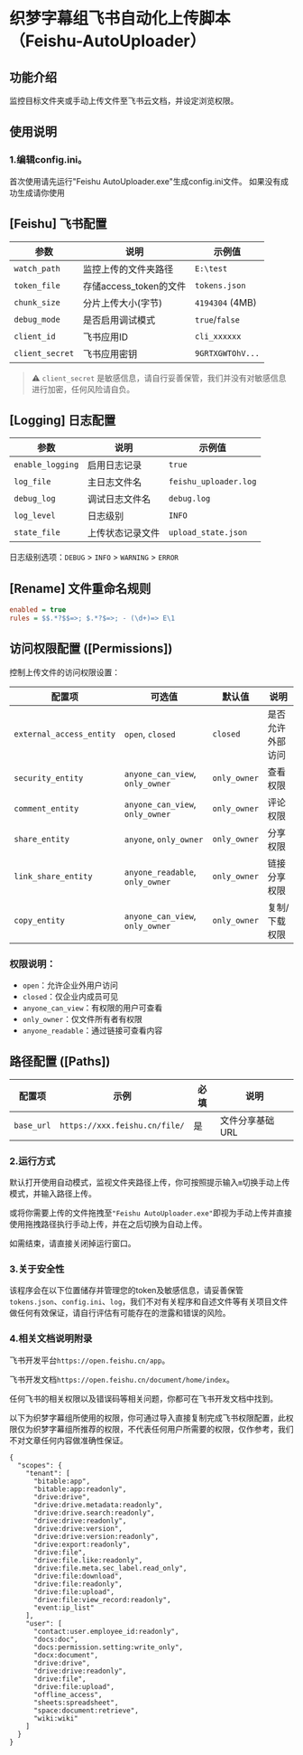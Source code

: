 # 织梦字幕组飞书自动化上传脚本（Feishu-AutoUploader）

 ## 功能介绍
 监控目标文件夹或手动上传文件至飞书云文档，并设定浏览权限。
 
## 使用说明
### 1.编辑config.ini。
 首次使用请先运行"Feishu AutoUploader.exe"生成config.ini文件。
 如果没有成功生成请你使用
 
 ## [Feishu] 飞书配置
 
| 参数 | 说明 | 示例值 |
|------|------|-------|
| `watch_path` | 监控上传的文件夹路径 | `E:\test` |
| `token_file` | 存储access_token的文件 | `tokens.json` |
| `chunk_size` | 分片上传大小(字节) | `4194304` (4MB) |
| `debug_mode` | 是否启用调试模式 | `true`/`false` |
| `client_id` | 飞书应用ID | `cli_xxxxxx` |
| `client_secret` | 飞书应用密钥 | `9GRTXGWTOhV...` |

> ⚠️ `client_secret` 是敏感信息，请自行妥善保管，我们并没有对敏感信息进行加密，任何风险请自负。

## [Logging] 日志配置

| 参数 | 说明 | 示例值 |
|------|------|-------|
| `enable_logging` | 启用日志记录 | `true` |
| `log_file` | 主日志文件名 | `feishu_uploader.log` |
| `debug_log` | 调试日志文件名 | `debug.log` |
| `log_level` | 日志级别 | `INFO` |
| `state_file` | 上传状态记录文件 | `upload_state.json` |

日志级别选项：`DEBUG` > `INFO` > `WARNING` > `ERROR`

## [Rename] 文件重命名规则

```ini
enabled = true
rules = $$.*?$$=>; $.*?$=>; - (\d+)=> E\1
```

## 访问权限配置 ([Permissions])

控制上传文件的访问权限设置：

| 配置项 | 可选值 | 默认值 | 说明 |
|--------|--------|--------|------|
| `external_access_entity` | `open`, `closed` | `closed` | 是否允许外部访问 |
| `security_entity` | `anyone_can_view`, `only_owner` | `only_owner` | 查看权限 |
| `comment_entity` | `anyone_can_view`, `only_owner` | `only_owner` | 评论权限 |
| `share_entity` | `anyone`, `only_owner` | `only_owner` | 分享权限 |
| `link_share_entity` | `anyone_readable`, `only_owner` | `only_owner` | 链接分享权限 |
| `copy_entity` | `anyone_can_view`, `only_owner` | `only_owner` | 复制/下载权限 |

### 权限说明：
- `open`：允许企业外用户访问
- `closed`：仅企业内成员可见
- `anyone_can_view`：有权限的用户可查看
- `only_owner`：仅文件所有者有权限
- `anyone_readable`：通过链接可查看内容

## 路径配置 ([Paths])

| 配置项 | 示例 | 必填 | 说明 |
|--------|------|------|------|
| `base_url` | `https://xxx.feishu.cn/file/` | 是 | 文件分享基础URL |


### 2.运行方式

 默认打开使用自动模式，监视文件夹路径上传，你可按照提示输入```m```切换手动上传模式，并输入路径上传。

 或将你需要上传的文件拖拽至```"Feishu AutoUploader.exe"```即视为手动上传并直接使用拖拽路径执行手动上传，并在之后切换为自动上传。

 如需结束，请直接关闭掉运行窗口。

### 3.关于安全性
该程序会在以下位置储存并管理您的token及敏感信息，请妥善保管```tokens.json```、```config.ini```、```log```，我们不对有关程序和自述文件等有关项目文件做任何有效保证，请自行评估有可能存在的泄露和错误的风险。

### 4.相关文档说明附录
飞书开发平台```https://open.feishu.cn/app```。

飞书开发文档```https://open.feishu.cn/document/home/index```。

任何飞书的相关权限以及错误码等相关问题，你都可在飞书开发文档中找到。

以下为织梦字幕组所使用的权限，你可通过导入直接复制完成飞书权限配置，此权限仅为织梦字幕组所推荐的权限，不代表任何用户所需要的权限，仅作参考，我们不对文章任何内容做准确性保证。
```
{
  "scopes": {
    "tenant": [
      "bitable:app",
      "bitable:app:readonly",
      "drive:drive",
      "drive:drive.metadata:readonly",
      "drive:drive.search:readonly",
      "drive:drive:readonly",
      "drive:drive:version",
      "drive:drive:version:readonly",
      "drive:export:readonly",
      "drive:file",
      "drive:file.like:readonly",
      "drive:file.meta.sec_label.read_only",
      "drive:file:download",
      "drive:file:readonly",
      "drive:file:upload",
      "drive:file:view_record:readonly",
      "event:ip_list"
    ],
    "user": [
      "contact:user.employee_id:readonly",
      "docs:doc",
      "docs:permission.setting:write_only",
      "docx:document",
      "drive:drive",
      "drive:drive:readonly",
      "drive:file",
      "drive:file:upload",
      "offline_access",
      "sheets:spreadsheet",
      "space:document:retrieve",
      "wiki:wiki"
    ]
  }
}
```

